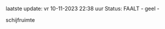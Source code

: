 laatste update: 
vr 10-11-2023 22:38   uur 
Status: FAALT - geel - 
<div class="service Y">schijfruimte</div>